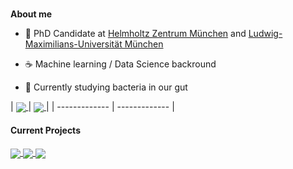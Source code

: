<br />

**About me**

- 🧐 PhD Candidate at [Helmholtz Zentrum München](https://www.helmholtz-munich.de/helmholtz-zentrum-muenchen/index.html) and [Ludwig-Maximilians-Universität München](https://www.en.statistik.uni-muenchen.de/index.html)

- ☕ Machine learning / Data Science backround

- 🦠 Currently studying bacteria in our gut


| <a href="https://github.com/Vlasovets/Oleg">
 <img align="center" src="https://github-readme-stats.vercel.app/api?username=Vlasovets&count_private=true&show_icons=true&theme=buefy" />
</a>
|
<a href="https://github.com/Vlasovets/Oleg">
 <img align="center" src="https://github-readme-stats.vercel.app/api/top-langs/?username=Vlasovets&hide=jupyter%20notebook&langs_count=7&layout=compact" />
</a>
|
| ------------- | ------------- |

#### Current Projects

<a href="https://github.com/Vlasovets/GGLasso">
  <img align="center" src="https://github-readme-stats.vercel.app/api/pin/?username=Vlasovets&repo=GGLasso" />
</a>

<a href="https://github.com/Vlasovets/brain_challenge">
  <img align="center" src="https://github-readme-stats.vercel.app/api/pin/?username=Vlasovets&repo=brain_challenge" />
</a>

<a href="https://github.com/Vlasovets/Causal_Microbiome_Tutorial">
  <img align="center" src="https://github-readme-stats.vercel.app/api/pin/?username=Vlasovets&repo=Causal_Microbiome_Tutorial" />
</a>

<br />
<br />
